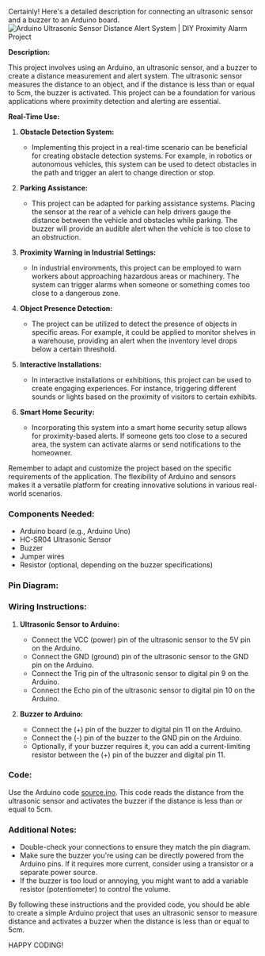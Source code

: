 Certainly! Here's a detailed description for connecting an ultrasonic sensor and a buzzer to an Arduino board.
![Arduino Ultrasonic Sensor Distance Alert System | DIY Proximity Alarm Project](url)

**Description:**

This project involves using an Arduino, an ultrasonic sensor, and a buzzer to create a distance measurement and alert system. The ultrasonic sensor measures the distance to an object, and if the distance is less than or equal to 5cm, the buzzer is activated. This project can be a foundation for various applications where proximity detection and alerting are essential.

**Real-Time Use:**

1. **Obstacle Detection System:**
   - Implementing this project in a real-time scenario can be beneficial for creating obstacle detection systems. For example, in robotics or autonomous vehicles, this system can be used to detect obstacles in the path and trigger an alert to change direction or stop.

2. **Parking Assistance:**
   - This project can be adapted for parking assistance systems. Placing the sensor at the rear of a vehicle can help drivers gauge the distance between the vehicle and obstacles while parking. The buzzer will provide an audible alert when the vehicle is too close to an obstruction.

3. **Proximity Warning in Industrial Settings:**
   - In industrial environments, this project can be employed to warn workers about approaching hazardous areas or machinery. The system can trigger alarms when someone or something comes too close to a dangerous zone.

4. **Object Presence Detection:**
   - The project can be utilized to detect the presence of objects in specific areas. For example, it could be applied to monitor shelves in a warehouse, providing an alert when the inventory level drops below a certain threshold.

5. **Interactive Installations:**
   - In interactive installations or exhibitions, this project can be used to create engaging experiences. For instance, triggering different sounds or lights based on the proximity of visitors to certain exhibits.

6. **Smart Home Security:**
   - Incorporating this system into a smart home security setup allows for proximity-based alerts. If someone gets too close to a secured area, the system can activate alarms or send notifications to the homeowner.

Remember to adapt and customize the project based on the specific requirements of the application. The flexibility of Arduino and sensors makes it a versatile platform for creating innovative solutions in various real-world scenarios.


### Components Needed:
- Arduino board (e.g., Arduino Uno)
- HC-SR04 Ultrasonic Sensor
- Buzzer
- Jumper wires
- Resistor (optional, depending on the buzzer specifications)

### Pin Diagram:



### Wiring Instructions:

1. **Ultrasonic Sensor to Arduino:**
   - Connect the VCC (power) pin of the ultrasonic sensor to the 5V pin on the Arduino.
   - Connect the GND (ground) pin of the ultrasonic sensor to the GND pin on the Arduino.
   - Connect the Trig pin of the ultrasonic sensor to digital pin 9 on the Arduino.
   - Connect the Echo pin of the ultrasonic sensor to digital pin 10 on the Arduino.

2. **Buzzer to Arduino:**
   - Connect the (+) pin of the buzzer to digital pin 11 on the Arduino.
   - Connect the (-) pin of the buzzer to the GND pin on the Arduino.
   - Optionally, if your buzzer requires it, you can add a current-limiting resistor between the (+) pin of the buzzer and digital pin 11.

### Code:

Use the Arduino code [source.ino](https://github.com/hariharan005/arduinoprojects/blob/main/ultrasonic-buzzer-homesecurity/source.ino). This code reads the distance from the ultrasonic sensor and activates the buzzer if the distance is less than or equal to 5cm.

### Additional Notes:

- Double-check your connections to ensure they match the pin diagram.
- Make sure the buzzer you're using can be directly powered from the Arduino pins. If it requires more current, consider using a transistor or a separate power source.
- If the buzzer is too loud or annoying, you might want to add a variable resistor (potentiometer) to control the volume.

By following these instructions and the provided code, you should be able to create a simple Arduino project that uses an ultrasonic sensor to measure distance and activates a buzzer when the distance is less than or equal to 5cm.


HAPPY CODING!
